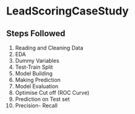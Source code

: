 # LeadScoringCaseStudy

## Steps Followed

1. Reading and Cleaning Data
2. EDA
3. Dummy Variables
4. Test-Train Split
5. Model Building
6. Making Prediction
7. Model Evaluation
8. Optimise Cut off (ROC Curve)
9. Prediction on Test set
10. Precision- Recall
